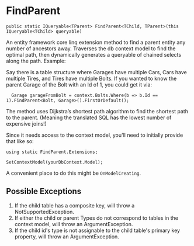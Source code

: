 # FindParent
```
public static IQueryable<TParent> FindParent<TChild, TParent>(this IQueryable<TChild> queryable)
```

An entity framework core linq extension method to find a parent entity any number of ancestors away.
Traverses the db context model to find the optimal path, then dynamically generates a queryable of chained selects along the path.
Example:

Say there is a table structure where Garages have multiple Cars, Cars have multiple Tires, and Tires have multiple Bolts.
If you wanted to know the parent Garage of the Bolt with an Id of 1, you could get it via:

````
  Garage garageFromBolt = context.Bolts.Where(b => b.Id == 1).FindParent<Bolt, Garage>().FirstOrDefault();
````

The method uses Dijkstra’s shortest path algorithm to find the shortest path to the parent.
(Meaning the translated SQL has the lowest number of expensive joins!)

Since it needs access to the context model, you'll need to initially provide that like so:
````
using static FindParent.Extensions;

SetContextModel(yourDbContext.Model);
````
A convenient place to do this might be `OnModelCreating`.

## Possible Exceptions
1. If the child table has a composite key, will throw a NotSupportedException.
2. If either the child or parent Types do not correspond to tables in the context model, will throw an ArgumentException.
3. If the child id's type is not assignable to the child table's primary key property, will throw an ArgumentException.
